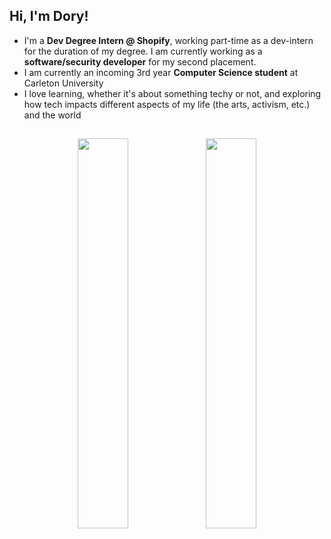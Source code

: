 ## Hi, I'm Dory!
- I'm a **Dev Degree Intern @ Shopify**, working part-time as a dev-intern for the duration of my degree. I am currently working as a **software/security developer** for my second placement.
- I am currently an incoming 3rd year **Computer Science student** at Carleton University
- I love learning, whether it's about something techy or not, and exploring how tech impacts different aspects of my life (the arts, activism, etc.) and the world
## 
<!--
![Dory's GitHub stats](https://github-readme-stats-eight-gamma-35.vercel.app/api?username=doryzx&theme=merko&show_icons=true&count_private=true&hide=stars&show=prs_merged)
![Dory's GitHub stats](https://github-readme-streak-stats.herokuapp.com?user=doryzx&theme=merko)
-->

<p align="center">
  <img height="40%" width="auto" src="https://github-readme-stats-eight-gamma-35.vercel.app/api?username=doryzx&theme=shadow_green&show_icons=true&count_private=true&hide=stars&show=prs_merged&hide_border=true">
  <img height="40%" width="auto" src="https://github-readme-streak-stats.herokuapp.com?user=doryzx&theme=shadow_green&hide_border=true">
</p>
<!--
**doryzx/doryzx** is a ✨ _special_ ✨ repository because its `README.md` (this file) appears on your GitHub profile.

Here are some ideas to get you started:

- 🔭 I’m currently working on ...
- 🌱 I’m currently learning ...
- 👯 I’m looking to collaborate on ...
- 🤔 I’m looking for help with ...
- 💬 Ask me about ...
- 📫 How to reach me: ...
- 😄 Pronouns: ...
- ⚡ Fun fact: ...
-->
